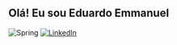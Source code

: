 ## Olá! Eu sou Eduardo Emmanuel
![Spring](https://img.shields.io/badge/spring-%236DB33F.svg?style=for-the-badge&logo=spring&logoColor=white)
[![LinkedIn](https://img.shields.io/badge/linkedin-%230077B5.svg?style=for-the-badge&logo=linkedin&logoColor=white)](https://www.linkedin.com/in/eduardo-emmanuel-096403221/)
